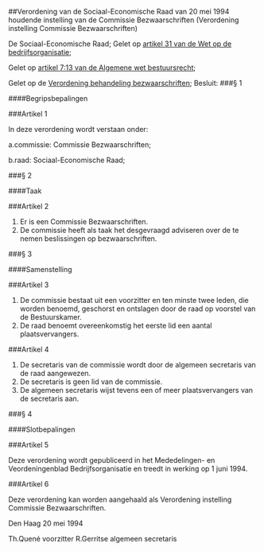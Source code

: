 <meta http-equiv='Content-Type' content='text/html; charset=utf-8' />

##Verordening van de Sociaal-Economische Raad van 20 mei 1994 houdende instelling van de Commissie Bezwaarschriften (Verordening instelling Commissie Bezwaarschriften)

De Sociaal-Economische Raad;
Gelet op [artikel 31 van de Wet op de bedrijfsorganisatie](../../../../../../wet/wet/op/de/bedrijfsorganisatie/BWBR0002058/README.md);

Gelet op [artikel 7:13 van de Algemene wet bestuursrecht](../../../../../../wet/algemene/wet/bestuursrecht/BWBR0005537/README.md);

Gelet op de [Verordening behandeling bezwaarschriften](../../../../../../pbo/verordening/representativiteit/organisaties/BWBR0011641/README.md);
Besluit:
###§ 1 

####Begripsbepalingen

###Artikel 1 

In deze verordening wordt verstaan onder:

a.commissie: Commissie Bezwaarschriften;

b.raad: Sociaal-Economische Raad;

###§ 2 

####Taak

###Artikel 2 

1. Er is een Commissie Bezwaarschriften.
2. De commissie heeft als taak het desgevraagd adviseren over de te nemen beslissingen op bezwaarschriften.

###§ 3 

####Samenstelling

###Artikel 3 

1. De commissie bestaat uit een voorzitter en ten minste twee leden, die worden benoemd, geschorst en ontslagen door de raad op voorstel van de Bestuurskamer.
2. De raad benoemt overeenkomstig het eerste lid een aantal plaatsvervangers.

###Artikel 4 

1. De secretaris van de commissie wordt door de algemeen secretaris van de raad aangewezen.
2. De secretaris is geen lid van de commissie.
3. De algemeen secretaris wijst tevens een of meer plaatsvervangers van de secretaris aan.

###§ 4 

####Slotbepalingen

###Artikel 5 

Deze verordening wordt gepubliceerd in het Mededelingen- en Veordeningenblad Bedrijfsorganisatie en treedt in werking op 1 juni 1994.

###Artikel 6 

Deze verordening kan worden aangehaald als Verordening instelling Commissie Bezwaarschriften.

Den Haag
20 mei 1994

Th.Quené
voorzitter
R.Gerritse
algemeen secretaris

